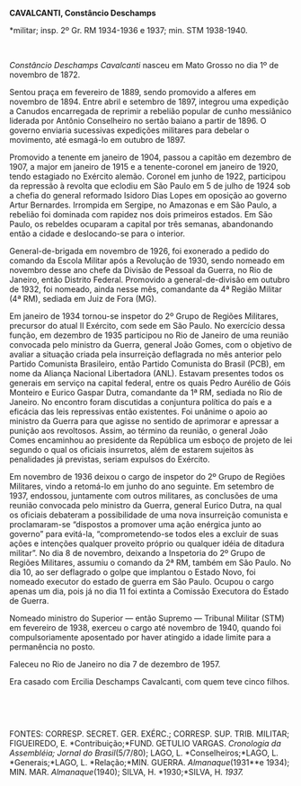 **CAVALCANTI, Constâncio Deschamps**

\*militar; insp. 2º Gr. RM 1934-1936 e 1937; min. STM 1938-1940.

 

*Constâncio Deschamps Cavalcanti* nasceu em Mato Grosso no dia 1º de
novembro de 1872.

Sentou praça em fevereiro de 1889, sendo promovido a alferes em novembro
de 1894. Entre abril e setembro de 1897, integrou uma expedição a
Canudos encarregada de reprimir a rebelião popular de cunho messiânico
liderada por Antônio Conselheiro no sertão baiano a partir de 1896. O
governo enviaria sucessivas expedições militares para debelar o
movimento, até esmagá-lo em outubro de 1897.

Promovido a tenente em janeiro de 1904, passou a capitão em dezembro de
1907, a major em janeiro de 1915 e a tenente-coronel em janeiro de 1920,
tendo estagiado no Exército alemão. Coronel em junho de 1922, participou
da repressão à revolta que eclodiu em São Paulo em 5 de julho de 1924
sob a chefia do general reformado Isidoro Dias Lopes em oposição ao
governo Artur Bernardes. Irrompida em Sergipe, no Amazonas e em São
Paulo, a rebelião foi dominada com rapidez nos dois primeiros estados.
Em São Paulo, os rebeldes ocuparam a capital por três semanas,
abandonando então a cidade e deslocando-se para o interior.

General-de-brigada em novembro de 1926, foi exonerado a pedido do
comando da Escola Militar após a Revolução de 1930, sendo nomeado em
novembro desse ano chefe da Divisão de Pessoal da Guerra, no Rio de
Janeiro, então Distrito Federal. Promovido a general-de-divisão em
outubro de 1932, foi nomeado, ainda nesse mês, comandante da 4ª Região
Militar (4ª RM), sediada em Juiz de Fora (MG).

Em janeiro de 1934 tornou-se inspetor do 2º Grupo de Regiões Militares,
precursor do atual II Exército, com sede em São Paulo. No exercício
dessa função, em dezembro de 1935 participou no Rio de Janeiro de uma
reunião convocada pelo ministro da Guerra, general João Gomes, com o
objetivo de avaliar a situação criada pela insurreição deflagrada no mês
anterior pelo Partido Comunista Brasileiro, então Partido Comunista do
Brasil (PCB), em nome da Aliança Nacional Libertadora (ANL). Estavam
presentes todos os generais em serviço na capital federal, entre os
quais Pedro Aurélio de Góis Monteiro e Eurico Gaspar Dutra, comandante
da 1ª RM, sediada no Rio de Janeiro. No encontro foram discutidas a
conjuntura política do país e a eficácia das leis repressivas então
existentes. Foi unânime o apoio ao ministro da Guerra para que agisse no
sentido de aprimorar e apressar a punição aos revoltosos. Assim, ao
término da reunião, o general João Comes encaminhou ao presidente da
República um esboço de projeto de lei segundo o qual os oficiais
insurretos, além de estarem sujeitos às penalidades já previstas, seriam
expulsos do Exército.

Em novembro de 1936 deixou o cargo de inspetor do 2º Grupo de Regiões
Militares, vindo a retomá-lo em junho do ano seguinte. Em setembro de
1937, endossou, juntamente com outros militares, as conclusões de uma
reunião convocada pelo ministro da Guerra, general Eurico Dutra, na qual
os oficiais debateram a possibilidade de uma nova insurreição comunista
e proclamaram-se “dispostos a promover uma ação enérgica junto ao
governo” para evitá-la, “comprometendo-se todos eles a excluir de suas
ações e intenções qualquer proveito próprio ou qualquer idéia de
ditadura militar”. No dia 8 de novembro, deixando a Inspetoria do 2º
Grupo de Regiões Militares, assumiu o comando da 2ª RM, também em São
Paulo. No dia 10, ao ser deflagrado o golpe que implantou o Estado Novo,
foi nomeado executor do estado de guerra em São Paulo. Ocupou o cargo
apenas um dia, pois já no dia 11 foi extinta a Comissão Executora do
Estado de Guerra.

Nomeado ministro do Superior — então Supremo — Tribunal Militar (STM) em
fevereiro de 1938, exerceu o cargo até novembro de 1940, quando foi
compulsoriamente aposentado por haver atingido a idade limite para a
permanência no posto.

Faleceu no Rio de Janeiro no dia 7 de dezembro de 1957.

Era casado com Ercilia Deschamps Cavalcanti, com quem teve cinco filhos.

 

 

FONTES: CORRESP. SECRET. GER. EXÉRC.; CORRESP. SUP. TRIB. MILITAR;
FIGUEIREDO, E. *Contribuição;*FUND. GETULIO VARGAS. *Cronologia da
Assembléia;* *Jornal do Brasil*(5/7/80); LAGO, L. *Conselheiros;*LAGO,
L. *Generais;*LAGO, L. *Relação;*MIN. GUERRA. *Almanaque*(1931**e 1934);
MIN. MAR. *Almanaque*(1940); SILVA, H. *1930;*SILVA, H. *1937.*

 
